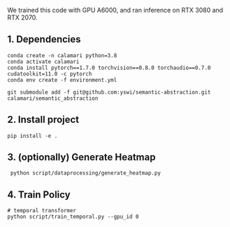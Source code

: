 
We trained this code with GPU A6000, and ran inference on RTX 3080 and RTX 2070.

## 1. Dependencies
```angular2html
conda create -n calamari python=3.8
conda activate calamari
conda install pytorch==1.7.0 torchvision==0.8.0 torchaudio==0.7.0 cudatoolkit=11.0 -c pytorch
conda env create -f environment.yml
```

```angular2html
git submodule add -f git@github.com:yswi/semantic-abstraction.git calamari/semantic_abstraction
```

## 2. Install project
```
pip install -e .
```


## 3. (optionally) Generate Heatmap
```
 python script/dataprocessing/generate_heatmap.py
```

## 4. Train Policy
```
# temporal transformer
python script/train_temporal.py --gpu_id 0
```
